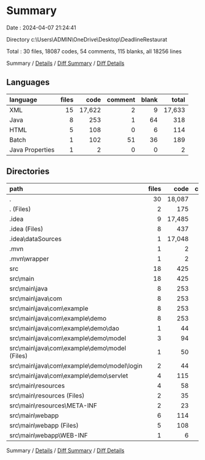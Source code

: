# Summary

Date : 2024-04-07 21:24:41

Directory c:\\Users\\ADMIN\\OneDrive\\Desktop\\DeadlineRestaurat

Total : 30 files,  18087 codes, 54 comments, 115 blanks, all 18256 lines

Summary / [Details](details.md) / [Diff Summary](diff.md) / [Diff Details](diff-details.md)

## Languages
| language | files | code | comment | blank | total |
| :--- | ---: | ---: | ---: | ---: | ---: |
| XML | 15 | 17,622 | 2 | 9 | 17,633 |
| Java | 8 | 253 | 1 | 64 | 318 |
| HTML | 5 | 108 | 0 | 6 | 114 |
| Batch | 1 | 102 | 51 | 36 | 189 |
| Java Properties | 1 | 2 | 0 | 0 | 2 |

## Directories
| path | files | code | comment | blank | total |
| :--- | ---: | ---: | ---: | ---: | ---: |
| . | 30 | 18,087 | 54 | 115 | 18,256 |
| . (Files) | 2 | 175 | 53 | 41 | 269 |
| .idea | 9 | 17,485 | 0 | 1 | 17,486 |
| .idea (Files) | 8 | 437 | 0 | 1 | 438 |
| .idea\\dataSources | 1 | 17,048 | 0 | 0 | 17,048 |
| .mvn | 1 | 2 | 0 | 0 | 2 |
| .mvn\\wrapper | 1 | 2 | 0 | 0 | 2 |
| src | 18 | 425 | 1 | 73 | 499 |
| src\\main | 18 | 425 | 1 | 73 | 499 |
| src\\main\\java | 8 | 253 | 1 | 64 | 318 |
| src\\main\\java\\com | 8 | 253 | 1 | 64 | 318 |
| src\\main\\java\\com\\example | 8 | 253 | 1 | 64 | 318 |
| src\\main\\java\\com\\example\\demo | 8 | 253 | 1 | 64 | 318 |
| src\\main\\java\\com\\example\\demo\\dao | 1 | 44 | 0 | 8 | 52 |
| src\\main\\java\\com\\example\\demo\\model | 3 | 94 | 0 | 31 | 125 |
| src\\main\\java\\com\\example\\demo\\model (Files) | 1 | 50 | 0 | 15 | 65 |
| src\\main\\java\\com\\example\\demo\\model\\login | 2 | 44 | 0 | 16 | 60 |
| src\\main\\java\\com\\example\\demo\\servlet | 4 | 115 | 1 | 25 | 141 |
| src\\main\\resources | 4 | 58 | 0 | 3 | 61 |
| src\\main\\resources (Files) | 2 | 35 | 0 | 1 | 36 |
| src\\main\\resources\\META-INF | 2 | 23 | 0 | 2 | 25 |
| src\\main\\webapp | 6 | 114 | 0 | 6 | 120 |
| src\\main\\webapp (Files) | 5 | 108 | 0 | 6 | 114 |
| src\\main\\webapp\\WEB-INF | 1 | 6 | 0 | 0 | 6 |

Summary / [Details](details.md) / [Diff Summary](diff.md) / [Diff Details](diff-details.md)